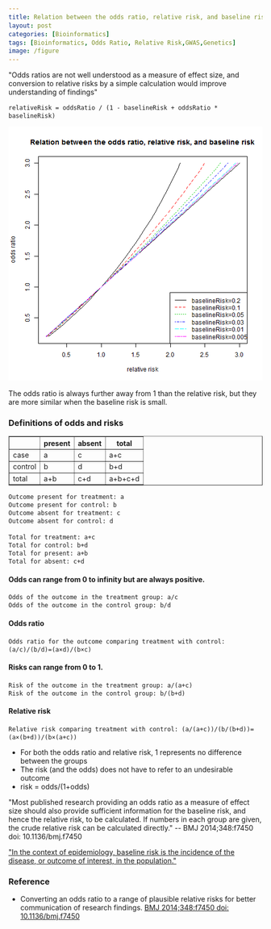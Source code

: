 ```yaml
---
title: Relation between the odds ratio, relative risk, and baseline risk
layout: post
categories: [Bioinformatics]
tags: [Bioinformatics, Odds Ratio, Relative Risk,GWAS,Genetics]
image: /figure
---
```



"Odds ratios are not well understood as a measure of effect size, and conversion to relative risks by a simple calculation would improve understanding of findings"    

```
relativeRisk = oddsRatio / (1 - baselineRisk + oddsRatio * baselineRisk)
```

![plot of chunk orvsrr](figure/orvsrr.png) 


The odds ratio is always further away from 1 than the relative risk, but they are more similar when the baseline risk is small.   


### Definitions of odds and risks

<!-- html table generated in R 3.0.3 by xtable 1.7-3 package -->
<!-- Wed Apr 30 17:17:56 2014 -->
<TABLE border=1>
<TR> <TH>  </TH> <TH> present </TH> <TH> absent </TH> <TH> total </TH>  </TR>
  <TR> <TD> case </TD> <TD> a </TD> <TD> c </TD> <TD> a+c </TD> </TR>
  <TR> <TD> control </TD> <TD> b </TD> <TD> d </TD> <TD> b+d </TD> </TR>
  <TR> <TD> total </TD> <TD> a+b </TD> <TD> c+d </TD> <TD> a+b+c+d </TD> </TR>
   </TABLE>


     
```
Outcome present for treatment: a
Outcome present for control: b
Outcome absent for treatment: c
Outcome absent for control: d

Total for treatment: a+c
Total for control: b+d
Total for present: a+b
Total for absent: c+d
```

#### Odds can range from 0 to infinity but are always positive.   

```
Odds of the outcome in the treatment group: a/c
Odds of the outcome in the control group: b/d
```

#### Odds ratio

```
Odds ratio for the outcome comparing treatment with control: (a/c)/(b/d)=(a×d)/(b×c)
```

#### Risks can range from 0 to 1.    

```
Risk of the outcome in the treatment group: a/(a+c)
Risk of the outcome in the control group: b/(b+d)
```

#### Relative risk

```
Relative risk comparing treatment with control: (a/(a+c))/(b/(b+d))=(a×(b+d))/(b×(a+c))
```

* For both the odds ratio and relative risk, 1 represents no difference between the groups
* The risk (and the odds) does not have to refer to an undesirable outcome
* risk = odds/(1+odds)

"Most published research providing an odds ratio as a measure of effect size should also provide sufficient information for the baseline risk, and hence the relative risk, to be calculated. If numbers in each group are given, the crude relative risk can be calculated directly." -- BMJ 2014;348:f7450 doi: 10.1136/bmj.f7450    

["In the context of epidemiology, baseline risk is the incidence of the disease, or outcome of interest, in the population."](http://stats.stackexchange.com/questions/29535/what-is-background-risk-or-baseline-risk)

### Reference

* Converting an odds ratio to a range of plausible relative risks for better communication of research findings. [BMJ 2014;348:f7450 doi: 10.1136/bmj.f7450](http://www.bmj.com/content/348/bmj.f7450)

